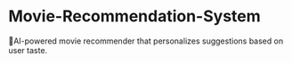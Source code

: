 # Movie-Recommendation-System
🧠AI-powered movie recommender that personalizes suggestions based on user taste.
